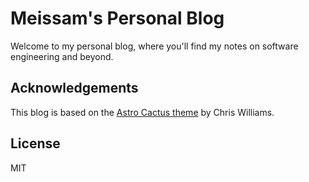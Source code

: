 # Meissam's Personal Blog

Welcome to my personal blog, where you'll find my notes on software engineering and beyond.

## Acknowledgements

This blog is based on the [Astro Cactus theme](https://github.com/chrismwilliams/astro-theme-cactus) by Chris Williams.

## License

MIT
